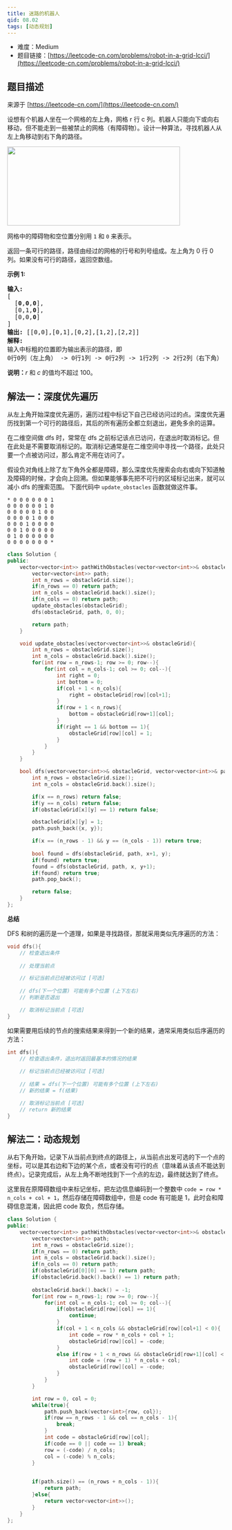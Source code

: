 ```yaml
---
title: 迷路的机器人
qid: 08.02
tags: [动态规划]
---
```



- 难度：Medium
- 题目链接：[https://leetcode-cn.com/problems/robot-in-a-grid-lcci/](https://leetcode-cn.com/problems/robot-in-a-grid-lcci/)


## 题目描述

来源于 [https://leetcode-cn.com/](https://leetcode-cn.com/)

<p>设想有个机器人坐在一个网格的左上角，网格 r 行 c 列。机器人只能向下或向右移动，但不能走到一些被禁止的网格（有障碍物）。设计一种算法，寻找机器人从左上角移动到右下角的路径。</p>

<p><img src="https://assets.leetcode-cn.com/aliyun-lc-upload/uploads/2018/10/22/robot_maze.png" style="height: 183px; width: 400px;"></p>

<p>网格中的障碍物和空位置分别用 <code>1</code> 和 <code>0</code> 来表示。</p>

<p>返回一条可行的路径，路径由经过的网格的行号和列号组成。左上角为 0 行 0 列。如果没有可行的路径，返回空数组。</p>

<p><strong>示例&nbsp;1:</strong></p>

<pre><strong>输入:
</strong>[
&nbsp; [<strong>0</strong>,<strong>0</strong>,<strong>0</strong>],
&nbsp; [0,1,<strong>0</strong>],
&nbsp; [0,0,<strong>0</strong>]
]
<strong>输出:</strong> [[0,0],[0,1],[0,2],[1,2],[2,2]]
<strong>解释: 
</strong>输入中标粗的位置即为输出表示的路径，即
0行0列（左上角） -&gt; 0行1列 -&gt; 0行2列 -&gt; 1行2列 -&gt; 2行2列（右下角）</pre>

<p><strong>说明：</strong><em>r</em>&nbsp;和 <em>c </em>的值均不超过 100。</p>


## 解法一：深度优先遍历

从左上角开始深度优先遍历，遍历过程中标记下自己已经访问过的点。深度优先遍历找到第一个可行的路径后，其后的所有遍历全都立刻退出，避免多余的运算。

在二维空间做 dfs 时，常常在 dfs 之前标记该点已访问，在退出时取消标记。但在此处是不需要取消标记的。取消标记通常是在二维空间中寻找一个路径，此处只要一个点被访问过，那么肯定不用在访问了。

假设负对角线上除了左下角外全都是障碍，那么深度优先搜索会向右或向下知道触及障碍的时候，才会向上回溯。但如果能够事先把不可行的区域标记出来，就可以减小 dfs 的搜索范围。 下面代码中 `update_obstacles` 函数就做这件事。

```
* 0 0 0 0 0 0 1
0 0 0 0 0 0 1 0
0 0 0 0 0 1 0 0
0 0 0 0 1 0 0 0
0 0 0 1 0 0 0 0
0 0 1 0 0 0 0 0
0 1 0 0 0 0 0 0
0 0 0 0 0 0 0 *
```

```c++
class Solution {
public:
    vector<vector<int>> pathWithObstacles(vector<vector<int>>& obstacleGrid) {
        vector<vector<int>> path;
        int n_rows = obstacleGrid.size();
        if(n_rows == 0) return path;
        int n_cols = obstacleGrid.back().size();
        if(n_cols == 0) return path;
        update_obstacles(obstacleGrid);
        dfs(obstacleGrid, path, 0, 0);

        return path;
    }

    void update_obstacles(vector<vector<int>>& obstacleGrid){
        int n_rows = obstacleGrid.size();
        int n_cols = obstacleGrid.back().size();
        for(int row = n_rows-1; row >= 0; row--){
            for(int col = n_cols-1; col >= 0; col--){
                int right = 0;
                int bottom = 0;
                if(col + 1 < n_cols){
                    right = obstacleGrid[row][col+1];
                }
                if(row + 1 < n_rows){
                    bottom = obstacleGrid[row+1][col];
                }
                if(right == 1 && bottom == 1){
                    obstacleGrid[row][col] = 1;
                }
            }
        }
    }

    bool dfs(vector<vector<int>>& obstacleGrid, vector<vector<int>>& path, int x, int y){
        int n_rows = obstacleGrid.size();
        int n_cols = obstacleGrid.back().size();

        if(x == n_rows) return false;
        if(y == n_cols) return false;
        if(obstacleGrid[x][y] == 1) return false;

        obstacleGrid[x][y] = 1;
        path.push_back({x, y});

        if(x == (n_rows - 1) && y == (n_cols - 1)) return true;
        
        bool found = dfs(obstacleGrid, path, x+1, y);
        if(found) return true;
        found = dfs(obstacleGrid, path, x, y+1);
        if(found) return true;
        path.pop_back();

        return false;
    }
};
```

**总结**

DFS 和树的遍历是一个道理，如果是寻找路径，那就采用类似先序遍历的方法：

```c++
void dfs(){
    // 检查退出条件
    
    // 处理当前点

    // 标记当前点已经被访问过 [可选]
    
    // dfs(下一个位置) 可能有多个位置 (上下左右)
    // 判断是否退出

    // 取消标记当前点 [可选]
}
```

如果需要用后续的节点的搜索结果来得到一个新的结果，通常采用类似后序遍历的方法：

```c++
int dfs(){
    // 检查退出条件，退出时返回最基本的情况的结果
    
    // 标记当前点已经被访问过 [可选]
    
    // 结果 = dfs(下一个位置) 可能有多个位置 (上下左右)
    // 新的结果 = f(结果)

    // 取消标记当前点 [可选]
    // return 新的结果
}
```

## 解法二：动态规划

从右下角开始，记录下从当前点到终点的路径上，从当前点出发可选的下一个点的坐标，可以是其右边和下边的某个点，或者没有可行的点（意味着从该点不能达到终点）。记录完成后，从左上角不断地找到下一个点的左边，最终就达到了终点。

这里我在原障碍数组中来标记坐标，把左边信息编码到一个整数中 `code = row * n_cols + col + 1`，然后存储在障碍数组中，但是 code 有可能是 1，此时会和障碍信息混淆，因此把 code 取负，然后存储。

```c++
class Solution {
public:
    vector<vector<int>> pathWithObstacles(vector<vector<int>>& obstacleGrid) {
        vector<vector<int>> path;
        int n_rows = obstacleGrid.size();
        if(n_rows == 0) return path;
        int n_cols = obstacleGrid.back().size();
        if(n_cols == 0) return path;
        if(obstacleGrid[0][0] == 1) return path;
        if(obstacleGrid.back().back() == 1) return path;
        
        obstacleGrid.back().back() = -1;
        for(int row = n_rows-1; row >= 0; row--){
            for(int col = n_cols-1; col >= 0; col--){
                if(obstacleGrid[row][col] == 1){
                    continue;
                }
                if(col + 1 < n_cols && obstacleGrid[row][col+1] < 0){
                    int code = row * n_cols + col + 1;
                    obstacleGrid[row][col] = -code;
                }
                else if(row + 1 < n_rows && obstacleGrid[row+1][col] < 0){
                    int code = (row + 1) * n_cols + col;
                    obstacleGrid[row][col] = -code;
                }
            }
        }

        int row = 0, col = 0;
        while(true){
            path.push_back(vector<int>{row, col});
            if(row == n_rows - 1 && col == n_cols - 1){
                break;
            }
            int code = obstacleGrid[row][col];
            if(code == 0 || code == 1) break;
            row = (-code) / n_cols;
            col = (-code) % n_cols;
        }

        
        if(path.size() == (n_rows + n_cols - 1)){
            return path;
        }else{
            return vector<vector<int>>();
        }
    }
};
```